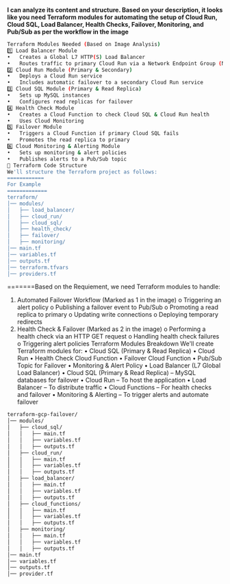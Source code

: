 **I can analyze its content and structure. Based on your description, it looks like you need Terraform modules for automating the setup of Cloud Run, Cloud SQL, Load Balancer, Health Checks, Failover, Monitoring, and Pub/Sub as per the workflow in the image**

```bash
Terraform Modules Needed (Based on Image Analysis)
1️⃣ Load Balancer Module
•	Creates a Global L7 HTTP(S) Load Balancer
•	Routes traffic to primary Cloud Run via a Network Endpoint Group (NEG)
2️⃣ Cloud Run Module (Primary & Secondary)
•	Deploys a Cloud Run service
•	Includes automatic failover to a secondary Cloud Run service
3️⃣ Cloud SQL Module (Primary & Read Replica)
•	Sets up MySQL instances
•	Configures read replicas for failover
4️⃣ Health Check Module
•	Creates a Cloud Function to check Cloud SQL & Cloud Run health
•	Uses Cloud Monitoring
5️⃣ Failover Module
•	Triggers a Cloud Function if primary Cloud SQL fails
•	Promotes the read replica to primary
6️⃣ Cloud Monitoring & Alerting Module
•	Sets up monitoring & alert policies
•	Publishes alerts to a Pub/Sub topic
💾 Terraform Code Structure
We'll structure the Terraform project as follows:
============
For Example
=============
terraform/
│── modules/
│   ├── load_balancer/
│   ├── cloud_run/
│   ├── cloud_sql/
│   ├── health_check/
│   ├── failover/
│   ├── monitoring/
│── main.tf
│── variables.tf
│── outputs.tf
│── terraform.tfvars
│── providers.tf
````

=======Based on the Requiement, we need Terraform modules to handle:
1.	Automated Failover Workflow (Marked as 1 in the image)
o	Triggering an alert policy
o	Publishing a failover event to Pub/Sub
o	Promoting a read replica to primary
o	Updating write connections
o	Deploying temporary redirects
2.	Health Check & Failover (Marked as 2 in the image)
o	Performing a health check via an HTTP GET request
o	Handling health check failures
o	Triggering alert policies
Terraform Modules Breakdown
We'll create Terraform modules for:
•	Cloud SQL (Primary & Read Replica)
•	Cloud Run
•	Health Check Cloud Function
•	Failover Cloud Function
•	Pub/Sub Topic for Failover
•	Monitoring & Alert Policy
•	Load Balancer (L7 Global Load Balancer)
•  Cloud SQL (Primary & Read Replica) – MySQL databases for failover
•  Cloud Run – To host the application
•  Load Balancer – To distribute traffic
•  Cloud Functions – For health checks and failover
•  Monitoring & Alerting – To trigger alerts and automate failover

~~~bash
terraform-gcp-failover/
│── modules/
│   ├── cloud_sql/
│   │   ├── main.tf
│   │   ├── variables.tf
│   │   ├── outputs.tf
│   ├── cloud_run/
│   │   ├── main.tf
│   │   ├── variables.tf
│   │   ├── outputs.tf
│   ├── load_balancer/
│   │   ├── main.tf
│   │   ├── variables.tf
│   │   ├── outputs.tf
│   ├── cloud_functions/
│   │   ├── main.tf
│   │   ├── variables.tf
│   │   ├── outputs.tf
│   ├── monitoring/
│   │   ├── main.tf
│   │   ├── variables.tf
│   │   ├── outputs.tf
│── main.tf
│── variables.tf
│── outputs.tf
│── provider.tf


